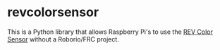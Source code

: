 # revcolorsensor

This is a Python library that allows Raspberry Pi's to use the [REV Color Sensor](https://www.revrobotics.com/rev-31-1557/) without a Roborio/FRC project.